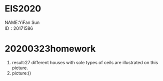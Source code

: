 # EIS2020
NAME:YiFan Sun       
ID：20171586

# 20200323homework
1. result:27 different houses with sole types of ceils are illustrated on this picture.
2. picture:()
